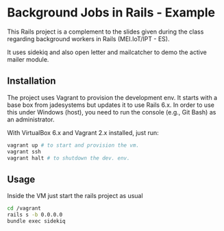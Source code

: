 # Background Jobs in Rails - Example

This Rails project is a complement to the slides given during the class regarding background workers in Rails (MEI.IoT/IPT - ES).

It uses sidekiq and also open letter and mailcatcher to demo the active mailer module.

## Installation

The project uses Vagrant to provision the development env. It starts with a base box from jadesystems but updates it to use Rails 6.x. In order to use this under Windows (host), you need to run the console (e.g., Git Bash) as an administrator.

With VirtualBox 6.x and Vagrant 2.x installed, just run:
```bash
vagrant up # to start and provision the vm.
vagrant ssh
vagrant halt # to shutdown the dev. env.
```

## Usage

Inside the VM just start the rails project as usual
```bash
cd /vagrant
rails s -b 0.0.0.0
bundle exec sidekiq
```